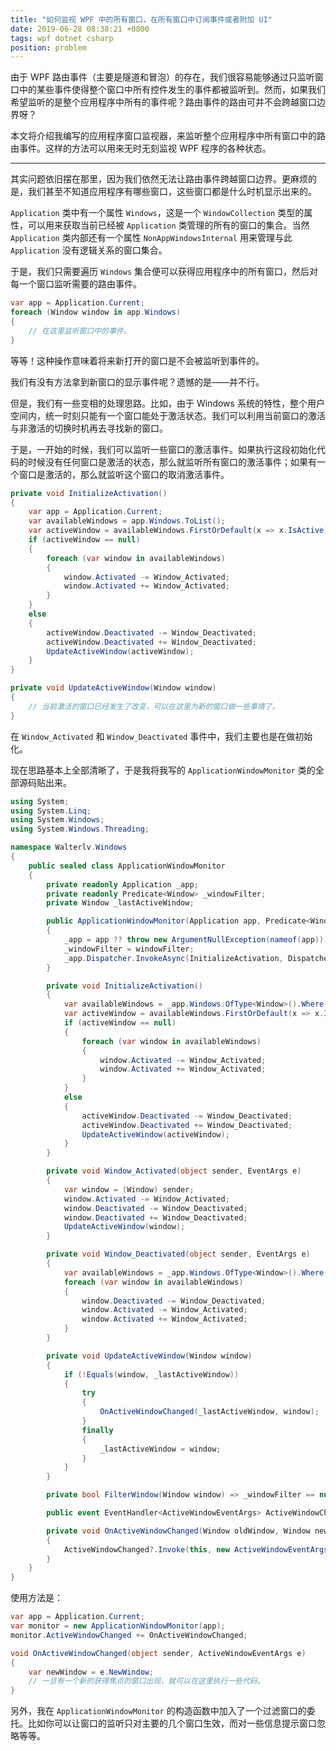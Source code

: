 ```yaml
---
title: "如何监视 WPF 中的所有窗口，在所有窗口中订阅事件或者附加 UI"
date: 2019-06-28 08:38:21 +0800
tags: wpf dotnet csharp
position: problem
---
```


由于 WPF 路由事件（主要是隧道和冒泡）的存在，我们很容易能够通过只监听窗口中的某些事件使得整个窗口中所有控件发生的事件都被监听到。然而，如果我们希望监听的是整个应用程序中所有的事件呢？路由事件的路由可并不会跨越窗口边界呀？

本文将介绍我编写的应用程序窗口监视器，来监听整个应用程序中所有窗口中的路由事件。这样的方法可以用来无时无刻监视 WPF 程序的各种状态。

---

其实问题依旧摆在那里，因为我们依然无法让路由事件跨越窗口边界。更麻烦的是，我们甚至不知道应用程序有哪些窗口，这些窗口都是什么时机显示出来的。

`Application` 类中有一个属性 `Windows`，这是一个 `WindowCollection` 类型的属性，可以用来获取当前已经被 `Application` 类管理的所有的窗口的集合。当然 `Application` 类内部还有一个属性 `NonAppWindowsInternal` 用来管理与此 `Application` 没有逻辑关系的窗口集合。

于是，我们只需要遍历 `Windows` 集合便可以获得应用程序中的所有窗口，然后对每一个窗口监听需要的路由事件。

```csharp
var app = Application.Current;
foreach (Window window in app.Windows)
{
    // 在这里监听窗口中的事件。
}
```

等等！这种操作意味着将来新打开的窗口是不会被监听到事件的。

我们有没有方法拿到新窗口的显示事件呢？遗憾的是——并不行。

但是，我们有一些变相的处理思路。比如，由于 Windows 系统的特性，整个用户空间内，统一时刻只能有一个窗口能处于激活状态。我们可以利用当前窗口的激活与非激活的切换时机再去寻找新的窗口。

于是，一开始的时候，我们可以监听一些窗口的激活事件。如果执行这段初始化代码的时候没有任何窗口是激活的状态，那么就监听所有窗口的激活事件；如果有一个窗口是激活的，那么就监听这个窗口的取消激活事件。

```csharp
private void InitializeActivation()
{
    var app = Application.Current;
    var availableWindows = app.Windows.ToList();
    var activeWindow = availableWindows.FirstOrDefault(x => x.IsActive);
    if (activeWindow == null)
    {
        foreach (var window in availableWindows)
        {
            window.Activated -= Window_Activated;
            window.Activated += Window_Activated;
        }
    }
    else
    {
        activeWindow.Deactivated -= Window_Deactivated;
        activeWindow.Deactivated += Window_Deactivated;
        UpdateActiveWindow(activeWindow);
    }
}

private void UpdateActiveWindow(Window window)
{
    // 当前激活的窗口已经发生了改变，可以在这里为新的窗口做一些事情了。
}
```

在 `Window_Activated` 和 `Window_Deactivated` 事件中，我们主要也是在做初始化。

现在思路基本上全部清晰了，于是我将我写的 `ApplicationWindowMonitor` 类的全部源码贴出来。

```csharp
using System;
using System.Linq;
using System.Windows;
using System.Windows.Threading;

namespace Walterlv.Windows
{
    public sealed class ApplicationWindowMonitor
    {
        private readonly Application _app;
        private readonly Predicate<Window> _windowFilter;
        private Window _lastActiveWindow;

        public ApplicationWindowMonitor(Application app, Predicate<Window> windowFilter = null)
        {
            _app = app ?? throw new ArgumentNullException(nameof(app));
            _windowFilter = windowFilter;
            _app.Dispatcher.InvokeAsync(InitializeActivation, DispatcherPriority.Send);
        }

        private void InitializeActivation()
        {
            var availableWindows = _app.Windows.OfType<Window>().Where(FilterWindow).ToList();
            var activeWindow = availableWindows.FirstOrDefault(x => x.IsActive);
            if (activeWindow == null)
            {
                foreach (var window in availableWindows)
                {
                    window.Activated -= Window_Activated;
                    window.Activated += Window_Activated;
                }
            }
            else
            {
                activeWindow.Deactivated -= Window_Deactivated;
                activeWindow.Deactivated += Window_Deactivated;
                UpdateActiveWindow(activeWindow);
            }
        }

        private void Window_Activated(object sender, EventArgs e)
        {
            var window = (Window) sender;
            window.Activated -= Window_Activated;
            window.Deactivated -= Window_Deactivated;
            window.Deactivated += Window_Deactivated;
            UpdateActiveWindow(window);
        }

        private void Window_Deactivated(object sender, EventArgs e)
        {
            var availableWindows = _app.Windows.OfType<Window>().Where(FilterWindow).ToList();
            foreach (var window in availableWindows)
            {
                window.Deactivated -= Window_Deactivated;
                window.Activated -= Window_Activated;
                window.Activated += Window_Activated;
            }
        }

        private void UpdateActiveWindow(Window window)
        {
            if (!Equals(window, _lastActiveWindow))
            {
                try
                {
                    OnActiveWindowChanged(_lastActiveWindow, window);
                }
                finally
                {
                    _lastActiveWindow = window;
                }
            }
        }

        private bool FilterWindow(Window window) => _windowFilter == null || _windowFilter(window);

        public event EventHandler<ActiveWindowEventArgs> ActiveWindowChanged;

        private void OnActiveWindowChanged(Window oldWindow, Window newWindow)
        {
            ActiveWindowChanged?.Invoke(this, new ActiveWindowEventArgs(oldWindow, newWindow));
        }
    }
}
```

使用方法是：

```csharp
var app = Application.Current;
var monitor = new ApplicationWindowMonitor(app);
monitor.ActiveWindowChanged += OnActiveWindowChanged;

void OnActiveWindowChanged(object sender, ActiveWindowEventArgs e)
{
    var newWindow = e.NewWindow;
    // 一旦有一个新的获得焦点的窗口出现，就可以在这里执行一些代码。
}
```

另外，我在 `ApplicationWindowMonitor` 的构造函数中加入了一个过滤窗口的委托。比如你可以让窗口的监听只对主要的几个窗口生效，而对一些信息提示窗口忽略等等。
